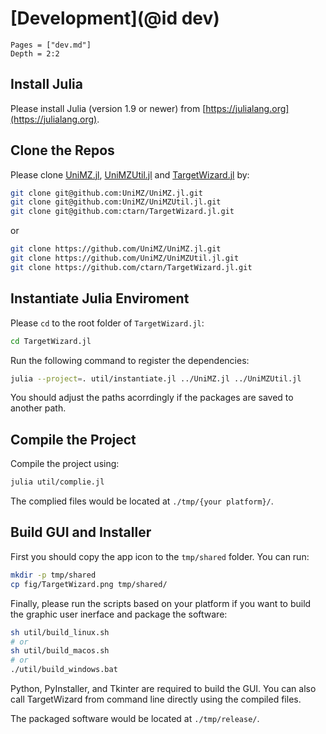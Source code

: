 # [Development](@id dev)

```@contents
Pages = ["dev.md"]
Depth = 2:2
```

## Install Julia
Please install Julia (version 1.9 or newer) from [https://julialang.org](https://julialang.org).

## Clone the Repos
Please clone [UniMZ.jl](https://github.com/UniMZ/UniMZ.jl), [UniMZUtil.jl](https://github.com/UniMZ/UniMZUtil.jl) and [TargetWizard.jl](https://github.com/ctarn/TargetWizard.jl) by:
```sh
git clone git@github.com:UniMZ/UniMZ.jl.git
git clone git@github.com:UniMZ/UniMZUtil.jl.git
git clone git@github.com:ctarn/TargetWizard.jl.git
```
or
```sh
git clone https://github.com/UniMZ/UniMZ.jl.git
git clone https://github.com/UniMZ/UniMZUtil.jl.git
git clone https://github.com/ctarn/TargetWizard.jl.git
```

## Instantiate Julia Enviroment
Please `cd` to the root folder of `TargetWizard.jl`:
```sh
cd TargetWizard.jl
```

Run the following command to register the dependencies:
```sh
julia --project=. util/instantiate.jl ../UniMZ.jl ../UniMZUtil.jl
```
You should adjust the paths acorrdingly if the packages are saved to another path.

## Compile the Project
Compile the project using:
```sh
julia util/complie.jl
```

The complied files would be located at `./tmp/{your platform}/`.

## Build GUI and Installer
First you should copy the app icon to the `tmp/shared` folder.
You can run:
```sh
mkdir -p tmp/shared
cp fig/TargetWizard.png tmp/shared/
```

Finally, please run the scripts based on your platform if you want to build the graphic user inerface and package the software:
```sh
sh util/build_linux.sh
# or 
sh util/build_macos.sh
# or
./util/build_windows.bat
```

Python, PyInstaller, and Tkinter are required to build the GUI.
You can also call TargetWizard from command line directly using the compiled files.

The packaged software would be located at `./tmp/release/`.
